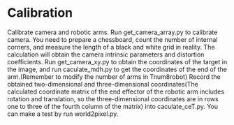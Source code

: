 # Calibration
Calibrate camera and robotic arms.
Run get_camera_array.py to calibrate camera. You need to prepare a chessboard, count the number of internal corners, and measure the length of a black and white grid in reality. The calculation will obtain the camera intrinsic parameters and distortion coefficients.
Run get_camera_xy.py to obtain the coordinates of the target in the image, and run caculate_mdh.py to get the coordinates of the end of the arm.(Remember to modify the number of arms in Tnum8robot)
Record the obtained two-dimensional and three-dimensional coordinates(The calculated coordinate matrix of the end effector of the robotic arm includes rotation and translation, so the three-dimensional coordinates are in rows one to three of the fourth column of the matrix) into caculate_ceT.py.
You can make a test by run world2pixel.py.
